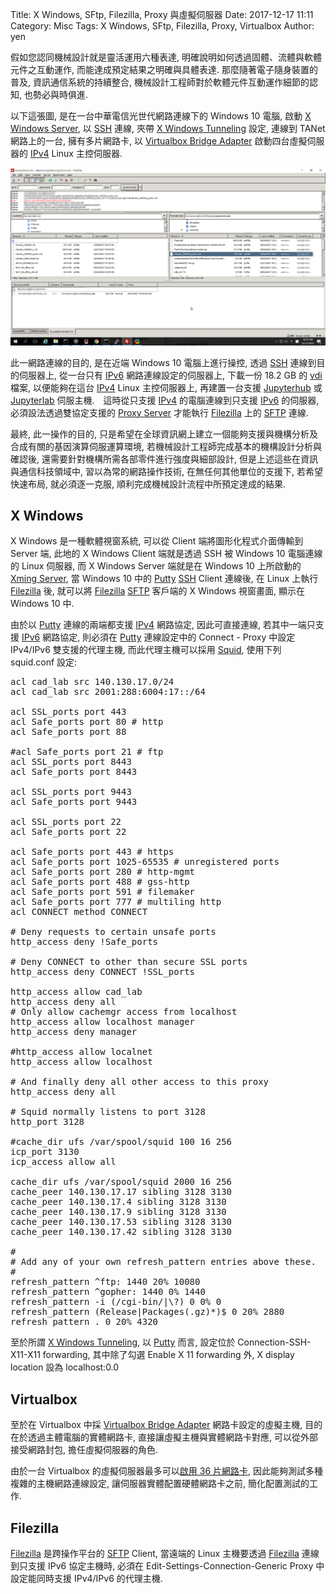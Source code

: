 Title: X Windows, SFtp, Filezilla, Proxy 與虛擬伺服器
Date: 2017-12-17 11:11
Category: Misc
Tags: X Windows, SFtp, Filezilla, Proxy, Virtualbox
Author: yen

假如您認同機械設計就是靈活運用六種表達, 明確說明如何透過固體、流體與軟體元件之互動運作, 而能達成預定結果之明確與具體表達. 那麼隨著電子隨身裝置的普及, 資訊通信系統的持續整合, 機械設計工程師對於軟體元件互動運作細節的認知, 也勢必與時俱進.

<!-- PELICAN_END_SUMMARY -->

以下這張圖, 是在一台中華電信光世代網路連線下的 Windows 10 電腦, 啟動 [X Windows Server], 以 [SSH] 連線, 夾帶 [X Windows Tunneling] 設定, 連線到 TANet 網路上的一台, 擁有多片網路卡, 以 [Virtualbox Bridge Adapter] 啟動四台虛擬伺服器的 [IPv4] Linux 主控伺服器.

<img src="./../data/images/xming_filezilla_sftp_proxy_ipv6.png"></img>

此一網路連線的目的, 是在近端 Windows 10 電腦上進行操控, 透過 [SSH] 連線到目的伺服器上, 從一台只有 [IPv6] 網路連線設定的伺服器上, 下載一份 18.2 GB 的 [vdi] 檔案, 以便能夠在這台 [IPv4] Linux 主控伺服器上, 再建置一台支援 [Jupyterhub] 或 [Jupyterlab] 伺服主機.　這時從只支援 [IPv4] 的電腦連線到只支援 [IPv6] 的伺服器, 必須設法透過雙協定支援的 [Proxy Server] 才能執行 [Filezilla] 上的 [SFTP] 連線.

最終, 此一操作的目的, 只是希望在全球資訊網上建立一個能夠支援與機構分析及合成有關的基因演算伺服運算環境, 若機械設計工程師完成基本的機構設計分析與確認後, 還需要針對機構所需各部零件進行強度與細部設計, 但是上述這些在資訊與通信科技領域中, 習以為常的網路操作技術, 在無任何其他單位的支援下, 若希望快速布局, 就必須逐一克服, 順利完成機械設計流程中所預定達成的結果.

[X Windows Server]: https://sourceforge.net/projects/xming/
[SSH]: https://en.wikipedia.org/wiki/Secure_Shell
[X Windows Tunneling]: https://en.wikipedia.org/wiki/Tunneling_protocol
[Virtualbox Bridge Adapter]: https://www.virtualbox.org/manual/ch06.html#network_bridged
[IPv4]: https://en.wikipedia.org/wiki/IPv4
[IPv6]: https://en.wikipedia.org/wiki/IPv6
[Jupyterhub]: https://github.com/jupyterhub/jupyterhub
[Jupyterlab]: https://github.com/jupyterlab/jupyterlab
[vdi]: https://www.virtualbox.org/manual/ch05.html#vdidetails
[Proxy Server]: https://en.wikipedia.org/wiki/Proxy_server
[Filezilla]: https://filezilla-project.org/
[SFTP]: https://en.wikipedia.org/wiki/SSH_File_Transfer_Protocol
[Xming Server]: https://sourceforge.net/projects/xming/
[Putty]: http://www.putty.org/
[Squid]: http://www.squid-cache.org/

X Windows
---

X Windows 是一種軟體視窗系統, 可以從 Client 端將圖形化程式介面傳輸到 Server 端, 此地的 X Windows Client 端就是透過 SSH 被 Windows 10 電腦連線的 Linux 伺服器, 而 X Windows Server 端就是在 Windows 10 上所啟動的 [Xming Server], 當 Windows 10 中的 [Putty] [SSH] Client 連線後, 在 Linux 上執行 [Filezilla] 後, 就可以將 [Filezilla] [SFTP] 客戶端的 X Windows 視窗畫面, 顯示在 Windows 10 中.

由於以 [Putty] 連線的兩端都支援 [IPv4] 網路協定, 因此可直接連線, 若其中一端只支援 [IPv6] 網路協定, 則必須在 [Putty] 連線設定中的 Connect - Proxy 中設定 IPv4/IPv6 雙支援的代理主機, 而此代理主機可以採用 [Squid], 使用下列 squid.conf 設定:

<pre class="brush: jscript">
acl cad_lab src 140.130.17.0/24
acl cad_lab src 2001:288:6004:17::/64
 
acl SSL_ports port 443
acl Safe_ports port 80 # http
acl Safe_ports port 88
 
#acl Safe_ports port 21 # ftp
acl SSL_ports port 8443
acl Safe_ports port 8443
 
acl SSL_ports port 9443
acl Safe_ports port 9443
 
acl SSL_ports port 22
acl Safe_ports port 22
 
acl Safe_ports port 443 # https
acl Safe_ports port 1025-65535 # unregistered ports
acl Safe_ports port 280 # http-mgmt
acl Safe_ports port 488 # gss-http
acl Safe_ports port 591 # filemaker
acl Safe_ports port 777 # multiling http
acl CONNECT method CONNECT
 
# Deny requests to certain unsafe ports
http_access deny !Safe_ports
 
# Deny CONNECT to other than secure SSL ports
http_access deny CONNECT !SSL_ports
 
http_access allow cad_lab
http_access deny all
# Only allow cachemgr access from localhost
http_access allow localhost manager
http_access deny manager
 
#http_access allow localnet
http_access allow localhost
 
# And finally deny all other access to this proxy
http_access deny all
 
# Squid normally listens to port 3128
http_port 3128
 
#cache_dir ufs /var/spool/squid 100 16 256
icp_port 3130
icp_access allow all
 
cache_dir ufs /var/spool/squid 2000 16 256
cache_peer 140.130.17.17 sibling 3128 3130
cache_peer 140.130.17.4 sibling 3128 3130
cache_peer 140.130.17.9 sibling 3128 3130
cache_peer 140.130.17.53 sibling 3128 3130
cache_peer 140.130.17.42 sibling 3128 3130
 
#
# Add any of your own refresh_pattern entries above these.
#
refresh_pattern ^ftp: 1440 20% 10080
refresh_pattern ^gopher: 1440 0% 1440
refresh_pattern -i (/cgi-bin/|\?) 0 0% 0
refresh_pattern (Release|Packages(.gz)*)$ 0 20% 2880
refresh_pattern . 0 20% 4320
</pre>

至於所謂 [X Windows Tunneling], 以 [Putty] 而言, 設定位於 Connection-SSH-X11-X11 forwarding, 其中除了勾選 Enable X 11 forwarding 外, X display location 設為 localhost:0.0

Virtualbox
---

至於在 Virtualbox 中採 [Virtualbox Bridge Adapter] 網路卡設定的虛擬主機, 目的在於透過主體電腦的實體網路卡, 直接讓虛擬主機與實體網路卡對應, 可以從外部接受網路封包, 擔任虛擬伺服器的角色.

由於一台 Virtualbox 的虛擬伺服器最多可以[啟用 36 片網路卡], 因此能夠測試多種複雜的主機網路連線設定, 讓伺服器實體配置硬體網路卡之前, 簡化配置測試的工作.

[啟用 36 片網路卡]: http://cadlab.mde.tw/post/virtualbox-de-ying-yong-yu-wang-lu-she-ding-er.html

Filezilla
---

[Filezilla] 是跨操作平台的 [SFTP] Client, 當遠端的 Linux 主機要透過 [Filezilla] 連線到只支援 IPv6 協定主機時, 必須在 Edit-Settings-Connection-Generic Proxy 中設定能同時支援 IPv4/IPv6 的代理主機.